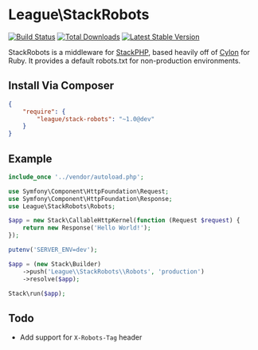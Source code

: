 # League\StackRobots

[![Build Status](https://travis-ci.org/php-loep/StackRobots.png?branch=master)](https://travis-ci.org/php-loep/StackRobots)
[![Total Downloads](https://poser.pugx.org/league/stack-robots/downloads.png)](https://packagist.org/packages/league/stack-robots)
[![Latest Stable Version](https://poser.pugx.org/league/stack-robots/v/stable.png)](https://packagist.org/packages/league/stack-robots)

StackRobots is a middleware for [StackPHP](http://stackphp.com), based heavily off of [Cylon](https://github.com/dmathieu/cylon) for Ruby.
It provides a default robots.txt for non-production environments.

## Install Via Composer

```json
{
    "require": {
        "league/stack-robots": "~1.0@dev"
    }
}
```

## Example

```php
include_once '../vendor/autoload.php';

use Symfony\Component\HttpFoundation\Request;
use Symfony\Component\HttpFoundation\Response;
use League\StackRobots\Robots;

$app = new Stack\CallableHttpKernel(function (Request $request) {
    return new Response('Hello World!');
});

putenv('SERVER_ENV=dev');

$app = (new Stack\Builder)
    ->push('League\\StackRobots\\Robots', 'production')
    ->resolve($app);

Stack\run($app);
```

## Todo

- Add support for `X-Robots-Tag` header